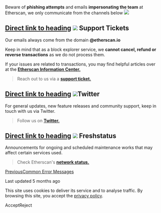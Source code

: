 Beware of **phishing attempts** and emails **impersonating the team** at Etherscan, we only communicate from the channels below ![](https://docs.etherscan.io/~gitbook/image?url=https%3A%2F%2Fcontent.gitbook.com%2Fcontent%2Fsg8e76TOnPYfHTGZoQl0%2Fblobs%2FfjcBhcW9wU4FyH3X1Gnk%2Fetherscan-logo-circle.png&width=40&dpr=4&quality=100&sign=90b638dc&sv=2)

## [Direct link to heading](https://docs.etherscan.io/etherscan-v2/support/getting-help\#support-tickets)    ![](https://docs.etherscan.io/~gitbook/image?url=https%3A%2F%2Fcontent.gitbook.com%2Fcontent%2Fsg8e76TOnPYfHTGZoQl0%2Fblobs%2FfjcBhcW9wU4FyH3X1Gnk%2Fetherscan-logo-circle.png&width=40&dpr=4&quality=100&sign=90b638dc&sv=2) Support Tickets

Our emails always come from the domain **@etherscan.io**

Keep in mind that as a block explorer service, we **cannot cancel, refund or reverse transactions** as we do not process them.

If your issues are related to transactions, you may find helpful articles over at the [**Etherscan Information Center.**](https://info.etherscan.com/)

> Reach out to us via a [**support ticket.**](https://etherscan.io/contactus)

## [Direct link to heading](https://docs.etherscan.io/etherscan-v2/support/getting-help\#twitter)    ![](https://docs.etherscan.io/~gitbook/image?url=https%3A%2F%2Fcontent.gitbook.com%2Fcontent%2Fsg8e76TOnPYfHTGZoQl0%2Fblobs%2F3TzyX7v2u13hWAsUlkaR%2F10wmt-superJumbo-v4.jpg&width=55&dpr=4&quality=100&sign=82865144&sv=2)Twitter

For general updates, new feature releases and community support, keep in touch with us via Twitter.

> Follow us on [**Twitter.**](https://twitter.com/etherscan)

## [Direct link to heading](https://docs.etherscan.io/etherscan-v2/support/getting-help\#freshstatus)    ![](https://docs.etherscan.io/~gitbook/image?url=https%3A%2F%2Fcontent.gitbook.com%2Fcontent%2Fsg8e76TOnPYfHTGZoQl0%2Fblobs%2Foh1Nsu0KtpnC4x3zgUEj%2Fi1hOxfiH_400x400.png&width=40&dpr=4&quality=100&sign=f0569312&sv=2) Freshstatus

Announcements for ongoing and scheduled maintenance works that may affect certain services used.

> Check Etherscan's [**network status.**](https://etherscan.freshstatus.io/)

[PreviousCommon Error Messages](https://docs.etherscan.io/etherscan-v2/support/common-error-messages)

Last updated 5 months ago

This site uses cookies to deliver its service and to analyse traffic. By browsing this site, you accept the [privacy policy](https://policies.gitbook.com/privacy/cookies).

AcceptReject
